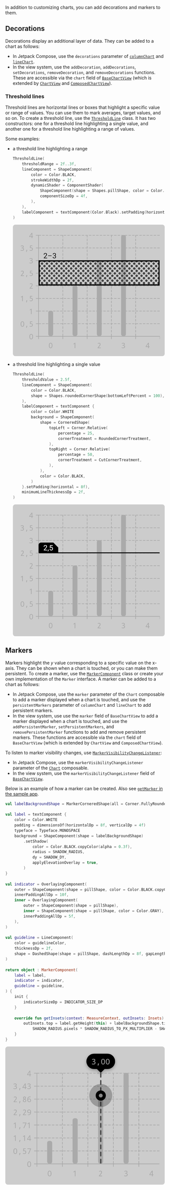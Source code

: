 In addition to customizing charts, you can add decorations and markers to them.

## Decorations

Decorations display an additional layer of data. They can be added to a chart as follows:

- In Jetpack Compose, use the `decorations` parameter of [`columnChart`](https://patrykandpatrick.com/vico/api/vico/compose/com.patrykandpatrick.vico.compose.chart.column/column-chart) and [`lineChart`](https://patrykandpatrick.com/vico/api/vico/compose/com.patrykandpatrick.vico.compose.chart.line/line-chart).
- In the view system, use the `addDecoration`, `addDecorations`, `setDecorations`, `removeDecoration`, and `removeDecorations` functions. These are accessible via the `chart` field of [`BaseChartView`](https://patrykandpatrick.com/vico/api/vico/views/com.patrykandpatrick.vico.views.chart/-base-chart-view/) (which is extended by [`ChartView`](https://patrykandpatrick.com/vico/api/vico/views/com.patrykandpatrick.vico.views.chart/-chart-view/) and [`ComposedChartView`](https://patrykandpatrick.com/vico/api/vico/views/com.patrykandpatrick.vico.views.chart/-composed-chart-view/)).

### Threshold lines

Threshold lines are horizontal lines or boxes that highlight a specific value or range of values. You can use them to mark averages, target values, and so on. To create a threshold line, use the [`ThresholdLine`](https://patrykandpatrick.com/vico/api/vico/core/com.patrykandpatrick.vico.core.chart.decoration/-threshold-line/) class. It has two constructors: one for a threshold line highlighting a single value, and another one for a threshold line highlighting a range of values.

Some examples:

- a threshold line highlighting a range

    ```kotlin
    ThresholdLine(
        thresholdRange = 2f..3f,
        lineComponent = ShapeComponent(
            color = Color.BLACK,
            strokeWidthDp = 2f,
            dynamicShader = ComponentShader(
                ShapeComponent(shape = Shapes.pillShape, color = Color.DKGRAY),
                componentSizeDp = 4f,
            ),
        ),
        labelComponent = textComponent(Color.Black).setPadding(horizontal = 8f),
    )
    ```

    ![](../images/range-threshold-line.png)

- a threshold line highlighting a single value

    ```kotlin
    ThresholdLine(
        thresholdValue = 2.5f,
        lineComponent = ShapeComponent(
            color = Color.BLACK,
            shape = Shapes.roundedCornerShape(bottomLeftPercent = 100),
        ),
        labelComponent = textComponent {
            color = Color.WHITE
            background = ShapeComponent(
                shape = CorneredShape(
                    topLeft = Corner.Relative(
                        percentage = 25,
                        cornerTreatment = RoundedCornerTreatment,
                    ),
                    topRight = Corner.Relative(
                        percentage = 50,
                        cornerTreatment = CutCornerTreatment,
                    ),
                ),
                color = Color.BLACK,
            )
        }.setPadding(horizontal = 8f),
        minimumLineThicknessDp = 2f,
    )
    ```

    ![](../images/single-value-threshold-line.png)

## Markers

Markers highlight the _y_ value corresponding to a specific value on the x-axis. They can be shown when a chart is touched, or you can make them persistent. To create a marker, use the [`MarkerComponent`](https://patrykandpatrick.com/vico/api/vico/core/com.patrykandpatrick.vico.core.component.marker/-marker-component/) class or create your own implementation of the `Marker` interface. A marker can be added to a chart as follows:

- In Jetpack Compose, use the `marker` parameter of the `Chart` composable to add a marker displayed when a chart is touched, and use the `persistentMarkers` parameter of `columnChart` and `lineChart` to add persistent markers.
- In the view system, use use the `marker` field of `BaseChartView` to add a marker displayed when a chart is touched, and use the `addPersistentMarker`, `setPersistentMarkers`, and `removePersistentMarker` functions to add and remove persistent markers. These functions are accessible via the `chart` field of `BaseChartView` (which is extended by `ChartView` and `ComposedChartView`).

To listen to marker visibility changes, use [`MarkerVisibilityChangeListener`](https://patrykandpatrick.com/vico/api/vico/core/com.patrykandpatrick.vico.core.component.marker/-marker-visibility-change-listener/):

- In Jetpack Compose, use the `markerVisibilityChangeListener` parameter of the [`Chart`](https://patrykandpatrick.com/vico/api/vico/compose/com.patrykandpatrick.vico.compose.chart/-chart) composable.
- In the view system, use the `markerVisibilityChangeListener` field of [`BaseChartView`](https://patrykandpatrick.com/vico/api/vico/views/com.patrykandpatrick.vico.views.chart/-base-chart-view/).

Below is an example of how a marker can be created. Also see [`getMarker` in the sample app](https://github.com/patrykandpatrick/vico/blob/master/sample/src/main/java/com/patrykandpatrick/vico/sample/component/Marker.kt#L38).

```kotlin
val labelBackgroundShape = MarkerCorneredShape(all = Corner.FullyRounded)

val label = textComponent {
    color = Color.WHITE
    padding = dimensionsOf(horizontalDp = 8f, verticalDp = 4f)
    typeface = Typeface.MONOSPACE
    background = ShapeComponent(shape = labelBackgroundShape)
        .setShadow(
            color = Color.BLACK.copyColor(alpha = 0.3f),
            radius = SHADOW_RADIUS,
            dy = SHADOW_DY,
            applyElevationOverlay = true,
        )
}

val indicator = OverlayingComponent(
    outer = ShapeComponent(shape = pillShape, color = Color.BLACK.copyColor(alpha = 0.25f)),
    innerPaddingAllDp = 10f,
    inner = OverlayingComponent(
        outer = ShapeComponent(shape = pillShape),
        inner = ShapeComponent(shape = pillShape, color = Color.GRAY),
        innerPaddingAllDp = 5f,
    ),
)

val guideline = LineComponent(
    color = guidelineColor,
    thicknessDp = 2f,
    shape = DashedShape(shape = pillShape, dashLengthDp = 8f, gapLengthDp = 4f),
)

return object : MarkerComponent(
    label = label,
    indicator = indicator,
    guideline = guideline,
) {
    init {
        indicatorSizeDp = INDICATOR_SIZE_DP
    }

    override fun getInsets(context: MeasureContext, outInsets: Insets) = with(context) {
        outInsets.top = label.getHeight(this) + labelBackgroundShape.tickSizeDp.pixels +
            SHADOW_RADIUS.pixels * SHADOW_RADIUS_TO_PX_MULTIPLIER - SHADOW_DY.pixels
    }
}
```

![](../images/marker.png)
